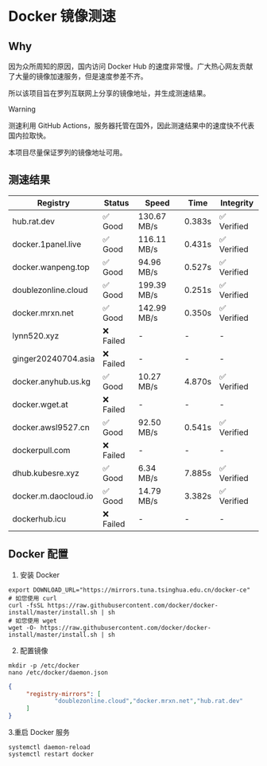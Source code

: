 # Docker 镜像测速

## Why

因为众所周知的原因，国内访问 Docker Hub 的速度非常慢。广大热心网友贡献了大量的镜像加速服务，但是速度参差不齐。


所以该项目旨在罗列互联网上分享的镜像地址，并生成测速结果。

> [!WARNING]
> 测速利用 GitHub Actions，服务器托管在国外，因此测速结果中的速度快不代表国内拉取快。
>

本项目尽量保证罗列的镜像地址可用。

## 测速结果

| Registry | Status | Speed | Time | Integrity |
|----------|--------|-------|------|-----------|
| hub.rat.dev | ✅ Good | 130.67 MB/s | 0.383s | ✅ Verified |
| docker.1panel.live | ✅ Good | 116.11 MB/s | 0.431s | ✅ Verified |
| docker.wanpeng.top | ✅ Good | 94.96 MB/s | 0.527s | ✅ Verified |
| doublezonline.cloud | ✅ Good | 199.39 MB/s | 0.251s | ✅ Verified |
| docker.mrxn.net | ✅ Good | 142.99 MB/s | 0.350s | ✅ Verified |
| lynn520.xyz | ❌ Failed | - | - | - |
| ginger20240704.asia | ❌ Failed | - | - | - |
| docker.anyhub.us.kg | ✅ Good | 10.27 MB/s | 4.870s | ✅ Verified |
| docker.wget.at | ❌ Failed | - | - | - |
| docker.awsl9527.cn | ✅ Good | 92.50 MB/s | 0.541s | ✅ Verified |
| dockerpull.com | ❌ Failed | - | - | - |
| dhub.kubesre.xyz | ✅ Good | 6.34 MB/s | 7.885s | ✅ Verified |
| docker.m.daocloud.io | ✅ Good | 14.79 MB/s | 3.382s | ✅ Verified |
| dockerhub.icu | ❌ Failed | - | - | - |

## Docker 配置

1. 安装 Docker
```shell
export DOWNLOAD_URL="https://mirrors.tuna.tsinghua.edu.cn/docker-ce"
# 如您使用 curl
curl -fsSL https://raw.githubusercontent.com/docker/docker-install/master/install.sh | sh
# 如您使用 wget
wget -O- https://raw.githubusercontent.com/docker/docker-install/master/install.sh | sh
```

2. 配置镜像

```shell
mkdir -p /etc/docker
nano /etc/docker/daemon.json
```

```json
{
     "registry-mirrors": [
             "doublezonline.cloud","docker.mrxn.net","hub.rat.dev"
     ]
}
```

 3.重启 Docker 服务
```shell
systemctl daemon-reload
systemctl restart docker
```
